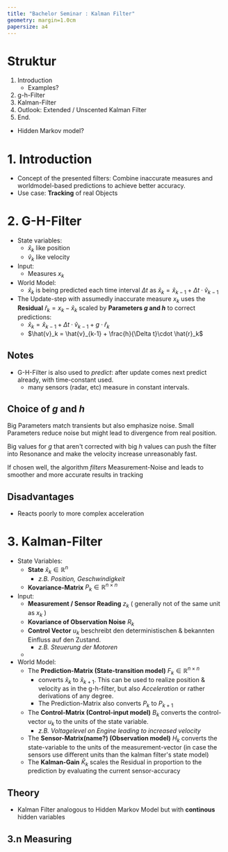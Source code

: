 ```yaml
---
title: "Bachelor Seminar : Kalman Filter"
geometry: margin=1.0cm
papersize: a4
---
```


# Struktur

1.  Introduction
	*   Examples?
2.  g-h-Filter
3.  Kalman-Filter
4.  Outlook: Extended / Unscented Kalman Filter
5.  End.


-   Hidden Markov model?

# 1. Introduction

*   Concept of the presented filters: Combine inaccurate measures and worldmodel-based predictions to achieve better accuracy.
*   Use case: **Tracking** of real Objects 

# 2. G-H-Filter

-   State variables:
	-   $\hat{x}_k$ like position
	-   $\hat{v}_k$ like velocity
-   Input:
	-   Measures $x_k$
-   World Model: 
	-   $\hat{x}_k$ is being predicted each time interval $\Delta t$ as 
		$\hat{x}_k = \hat{x}_{k-1} + \Delta t \cdot \hat{v}_{k-1}$
-   The Update-step with assumedly inaccurate measure $x_k$ uses the **Residual** $\hat{r}_k = x_k - \hat{x}_k$ scaled by **Parameters $g$ and $h$** to correct predictions:
	-   $\hat{x}_k = \hat{x}_{k-1} + \Delta t \cdot \hat{v}_{k-1} + g\cdot \hat{r}_k$
	-   $\hat{v}_k = \hat{v}_{k-1}  + \frac{h}{\Delta t}\cdot \hat{r}_k$

## Notes
-	G-H-Filter is also used to *predict*: after update comes next predict already, with time-constant used.
	-	many sensors (radar, etc) measure in constant intervals.

## Choice of $g$ and $h$
Big Parameters match transients but also emphasize noise.
Small Parameters reduce noise but might lead to divergence from real position.

Big values for $g$ that aren't corrected with big $h$ values can push the filter into Resonance and make the velocity increase unreasonably fast.

If chosen well, the algorithm *filters* Measurement-Noise and leads to smoother and more accurate results in tracking

## Disadvantages
-   Reacts poorly to more complex acceleration


# 3. Kalman-Filter

-   State Variables:
	-   **State** $\hat{x}_k \in \mathbb{R}^n$
		-   *z.B. Position, Geschwindigkeit*
	-   **Kovariance-Matrix** $P_k \in \mathbb{R}^{n\times n}$
-   Input:
	-   **Measurement / Sensor Reading** $z_k$ ( generally not of the same unit as $x_k$ )
	-   **Kovariance of Observation Noise** $R_k$ 
	-   **Control Vector** $u_k$ beschreibt den deterministischen & bekannten Einfluss auf den Zustand. 
		-	*z.B. Steuerung der Motoren*
	-	
-   World Model:
	-   The **Prediction-Matrix (State-transition model)** $F_k \in \mathbb{R}^{n\times n}$ 
		-   converts $\hat{x}_k$ to $\hat{x}_{k+1}$. This can be used to realize position & velocity as in the g-h-filter, but also *Acceleration* or rather derivations of any degree.
		-	The Prediction-Matrix also converts $P_k$ to $P_{k+1}$
	-	The **Control-Matrix (Control-input model)** $B_k$ converts the control-vector $u_k$ to the units of the state variable.
		-	*z.B. Voltagelevel on Engine leading to increased velocity*
	-	The **Sensor-Matrix(name?) (Observation model)** $H_k$ converts the state-variable to the units of the measurement-vector (in case the sensors use different units than the kalman filter's state model)
	-	The **Kalman-Gain** $\hat{K}_k$ scales the Residual in proportion to the prediction by evaluating the current sensor-accuracy

## Theory
-	Kalman Filter analogous to Hidden Markov Model but with **continous** hidden variables

## 3.n Measuring
